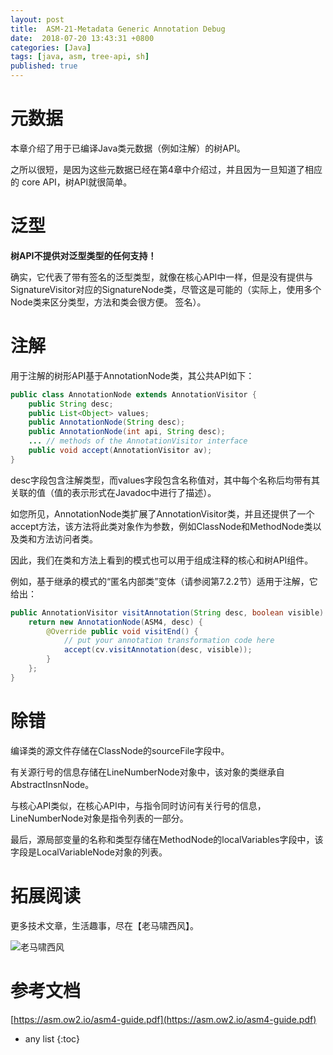```yaml
---
layout: post
title:  ASM-21-Metadata Generic Annotation Debug  
date:  2018-07-20 13:43:31 +0800
categories: [Java]
tags: [java, asm, tree-api, sh]
published: true
---
```


# 元数据

本章介绍了用于已编译Java类元数据（例如注解）的树API。

之所以很短，是因为这些元数据已经在第4章中介绍过，并且因为一旦知道了相应的 core API，树API就很简单。

# 泛型

**树API不提供对泛型类型的任何支持！**

确实，它代表了带有签名的泛型类型，就像在核心API中一样，但是没有提供与SignatureVisitor对应的SignatureNode类，尽管这是可能的（实际上，使用多个Node类来区分类型，方法和类会很方便。 签名）。


# 注解

用于注解的树形API基于AnnotationNode类，其公共API如下：

```java
public class AnnotationNode extends AnnotationVisitor {
    public String desc;
    public List<Object> values;
    public AnnotationNode(String desc);
    public AnnotationNode(int api, String desc);
    ... // methods of the AnnotationVisitor interface
    public void accept(AnnotationVisitor av);
}
```

desc字段包含注解类型，而values字段包含名称值对，其中每个名称后均带有其关联的值（值的表示形式在Javadoc中进行了描述）。

如您所见，AnnotationNode类扩展了AnnotationVisitor类，并且还提供了一个accept方法，该方法将此类对象作为参数，例如ClassNode和MethodNode类以及类和方法访问者类。

因此，我们在类和方法上看到的模式也可以用于组成注释的核心和树API组件。

例如，基于继承的模式的“匿名内部类”变体（请参阅第7.2.2节）适用于注解，它给出：

```java
public AnnotationVisitor visitAnnotation(String desc, boolean visible) {
    return new AnnotationNode(ASM4, desc) {
        @Override public void visitEnd() {
            // put your annotation transformation code here
            accept(cv.visitAnnotation(desc, visible));
        }
    };
}
```

# 除错

编译类的源文件存储在ClassNode的sourceFile字段中。

有关源行号的信息存储在LineNumberNode对象中，该对象的类继承自AbstractInsnNode。

与核心API类似，在核心API中，与指令同时访问有关行号的信息，LineNumberNode对象是指令列表的一部分。

最后，源局部变量的名称和类型存储在MethodNode的localVariables字段中，该字段是LocalVariableNode对象的列表。

# 拓展阅读

更多技术文章，生活趣事，尽在【老马啸西风】。

![老马啸西风](https://user-images.githubusercontent.com/18375710/71305502-3d9d0a00-2410-11ea-8cb1-da60a584785b.jpg)

# 参考文档

[https://asm.ow2.io/asm4-guide.pdf](https://asm.ow2.io/asm4-guide.pdf)

* any list
{:toc}